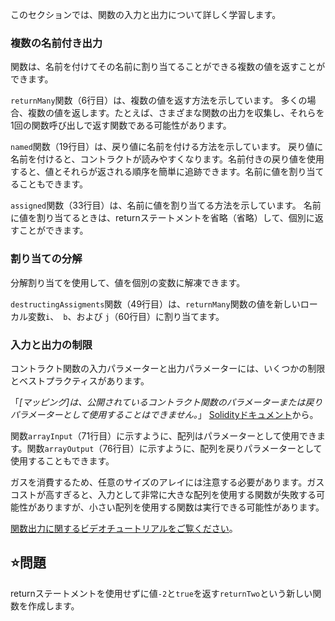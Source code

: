 このセクションでは、関数の入力と出力について詳しく学習します。

### 複数の名前付き出力
関数は、名前を付けてその名前に割り当てることができる複数の値を返すことができます。

`returnMany`関数（6行目）は、複数の値を返す方法を示しています。
多くの場合、複数の値を返します。たとえば、さまざまな関数の出力を収集し、それらを1回の関数呼び出しで返す関数である可能性があります。

`named`関数（19行目）は、戻り値に名前を付ける方法を示しています。
戻り値に名前を付けると、コントラクトが読みやすくなります。名前付きの戻り値を使用すると、値とそれらが返される順序を簡単に追跡できます。名前に値を割り当てることもできます。

`assigned`関数（33行目）は、名前に値を割り当てる方法を示しています。
名前に値を割り当てるときは、returnステートメントを省略（省略）して、個別に返すことができます。

### 割り当ての分解
分解割り当てを使用して、値を個別の変数に解凍できます。

`destructingAssigments`関数（49行目）は、`returnMany`関数の値を新しいローカル変数`i`、` b`、および `j`（60行目）に割り当てます。

### 入力と出力の制限
コントラクト関数の入力パラメーターと出力パラメーターには、いくつかの制限とベストプラクティスがあります。

「*[マッピング]は、公開されているコントラクト関数のパラメーターまたは戻りパラメーターとして使用することはできません。*」
<a href = "https://docs.soliditylang.org/en/latest/types.html#mapping-types" target ="_blank">Solidityドキュメント</a>から。

関数`arrayInput`（71行目）に示すように、配列はパラメーターとして使用できます。関数`arrayOutput`（76行目）に示すように、配列を戻りパラメーターとして使用することもできます。

ガスを消費するため、任意のサイズのアレイには注意する必要があります。ガスコストが高すぎると、入力として非常に大きな配列を使用する関数が失敗する可能性がありますが、小さい配列を使用する関数は実行できる可能性があります。

<a href="https://www.youtube.com/watch?v=je7dWT6bEZM" target="_blank">関数出力に関するビデオチュートリアルをご覧ください</a>。

## ⭐️問題
returnステートメントを使用せずに値`-2`と`true`を返す`returnTwo`という新しい関数を作成します。